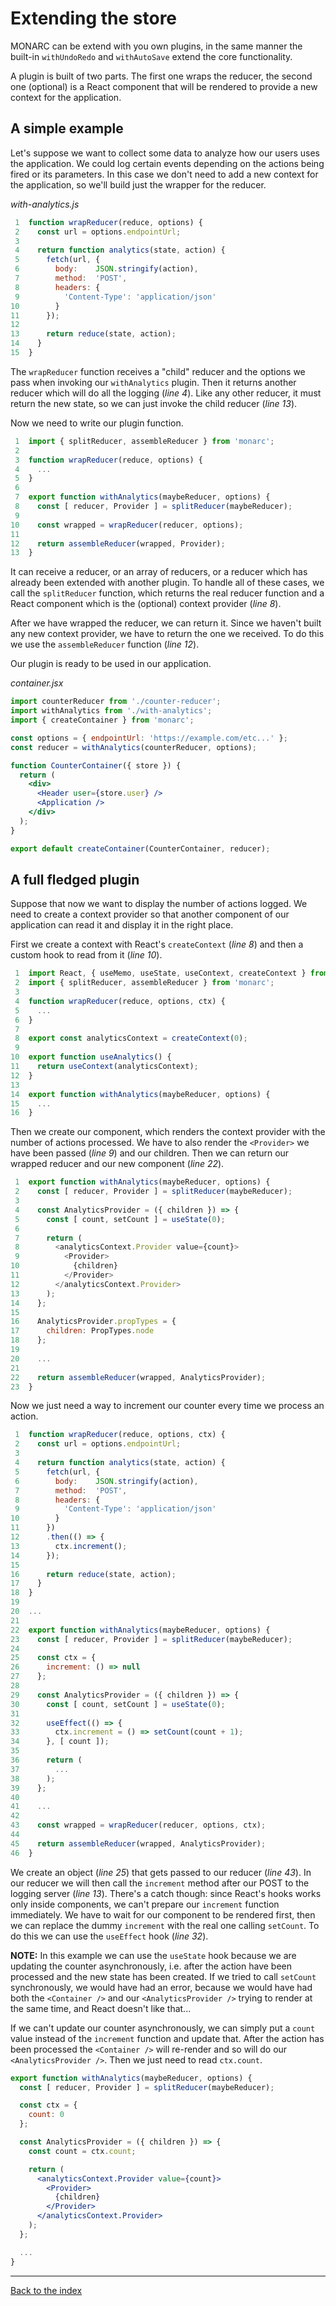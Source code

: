 # Extending the store

MONARC can be extend with you own plugins, in the same manner the built-in `withUndoRedo` and `withAutoSave` extend the core functionality.

A plugin is built of two parts. The first one wraps the reducer, the second one (optional) is a React component that will be rendered to provide a new context for the application.

## A simple example

Let's suppose we want to collect some data to analyze how our users uses the application. We could log certain events depending on the actions being fired or its parameters. In this case we don't need to add a new context for the application, so we'll build just the wrapper for the reducer.

*with-analytics.js*

```js
 1  function wrapReducer(reduce, options) {
 2    const url = options.endpointUrl;
 3
 4    return function analytics(state, action) {
 5      fetch(url, {
 6        body:    JSON.stringify(action),
 7        method:  'POST',
 8        headers: {
 9          'Content-Type': 'application/json'
10        }
11      });
12
13      return reduce(state, action);
14    }
15  }
```

The `wrapReducer` function receives a "child" reducer and the options we pass when invoking our `withAnalytics` plugin. Then it returns another reducer which will do all the logging (*line 4*). Like any other reducer, it must return the new state, so we can just invoke the child reducer (*line 13*).

Now we need to write our plugin function.

```js
 1  import { splitReducer, assembleReducer } from 'monarc';
 2
 3  function wrapReducer(reduce, options) {
 4    ...
 5  }
 6
 7  export function withAnalytics(maybeReducer, options) {
 8    const [ reducer, Provider ] = splitReducer(maybeReducer);
 9
10    const wrapped = wrapReducer(reducer, options);
11
12    return assembleReducer(wrapped, Provider);
13  }
```

It can receive a reducer, or an array of reducers, or a reducer which has already been extended with another plugin. To handle all of these cases, we call the `splitReducer` function, which returns the real reducer function and a React component which is the (optional) context provider (*line 8*).

After we have wrapped the reducer, we can return it. Since we haven't built any new context provider, we have to return the one we received. To do this we use the `assembleReducer` function (*line 12*).

Our plugin is ready to be used in our application.

*container.jsx*

```jsx
import counterReducer from './counter-reducer';
import withAnalytics from './with-analytics';
import { createContainer } from 'monarc';

const options = { endpointUrl: 'https://example.com/etc...' };
const reducer = withAnalytics(counterReducer, options);

function CounterContainer({ store }) {
  return (
    <div>
      <Header user={store.user} />
      <Application />
    </div>
  );
}

export default createContainer(CounterContainer, reducer);
```

## A full fledged plugin

Suppose that now we want to display the number of actions logged. We need to create a context provider so that another component of our application can read it and display it in the right place.

First we create a context with React's `createContext` (*line 8*) and then a custom hook to read from it (*line 10*).

```jsx
 1  import React, { useMemo, useState, useContext, createContext } from 'react';
 2  import { splitReducer, assembleReducer } from 'monarc';
 3
 4  function wrapReducer(reduce, options, ctx) {
 5    ...
 6  }
 7
 8  export const analyticsContext = createContext(0);
 9
10  export function useAnalytics() {
11    return useContext(analyticsContext);
12  }
13
14  export function withAnalytics(maybeReducer, options) {
15    ...
16  }
```

Then we create our component, which renders the context provider with the number of actions processed. We have to also render the `<Provider>` we have been passed (*line 9*) and our children. Then we can return our wrapped reducer and our new component (*line 22*).

```jsx
 1  export function withAnalytics(maybeReducer, options) {
 2    const [ reducer, Provider ] = splitReducer(maybeReducer);
 3
 4    const AnalyticsProvider = ({ children }) => {
 5      const [ count, setCount ] = useState(0);
 6
 7      return (
 8        <analyticsContext.Provider value={count}>
 9          <Provider>
10            {children}
11          </Provider>
12        </analyticsContext.Provider>
13      );
14    };
15
16    AnalyticsProvider.propTypes = {
17      children: PropTypes.node
18    };
19
20    ...
21
22    return assembleReducer(wrapped, AnalyticsProvider);
23  }
```

Now we just need a way to increment our counter every time we process an action.

```jsx
 1  function wrapReducer(reduce, options, ctx) {
 2    const url = options.endpointUrl;
 3
 4    return function analytics(state, action) {
 5      fetch(url, {
 6        body:    JSON.stringify(action),
 7        method:  'POST',
 8        headers: {
 9          'Content-Type': 'application/json'
10        }
11      })
12      .then(() => {
13        ctx.increment();
14      });
15
16      return reduce(state, action);
17    }
18  }
19
20  ...
21
22  export function withAnalytics(maybeReducer, options) {
23    const [ reducer, Provider ] = splitReducer(maybeReducer);
24
25    const ctx = {
26      increment: () => null
27    };
28
29    const AnalyticsProvider = ({ children }) => {
30      const [ count, setCount ] = useState(0);
31
32      useEffect(() => {
33        ctx.increment = () => setCount(count + 1);
34      }, [ count ]);
35
36      return (
37        ...
38      );
39    };
40
41    ...
42
43    const wrapped = wrapReducer(reducer, options, ctx);
44
45    return assembleReducer(wrapped, AnalyticsProvider);
46  }
```

We create an object (*line 25*) that gets passed to our reducer (*line 43*). In our reducer we will then call the `increment` method after our POST to the logging server (*line 13*). There's a catch though: since React's hooks works only inside components, we can't prepare our `increment` function immediately. We have to wait for our component to be rendered first, then we can replace the dummy `increment` with the real one calling `setCount`. To do this we can use the `useEffect` hook (*line 32*).

**NOTE:** In this example we can use the `useState` hook because we are updating the counter asynchronously, i.e. after the action have been processed and the new state has been created. If we tried to call `setCount` synchronously, we would have had an error, because we would have had both the `<Container />` and our `<AnalyticsProvider />` trying to render at the same time, and React doesn't like that...

If we can't update our counter asynchronously, we can simply put a `count` value instead of the `increment` function and update that. After the action has been processed the `<Container />` will re-render and so will do our `<AnalyticsProvider />`. Then we just need to read `ctx.count`.

```jsx
export function withAnalytics(maybeReducer, options) {
  const [ reducer, Provider ] = splitReducer(maybeReducer);

  const ctx = {
    count: 0
  };

  const AnalyticsProvider = ({ children }) => {
    const count = ctx.count;

    return (
      <analyticsContext.Provider value={count}>
        <Provider>
          {children}
        </Provider>
      </analyticsContext.Provider>
    );
  };

  ...
}
```

---

[Back to the index](../README.md)
